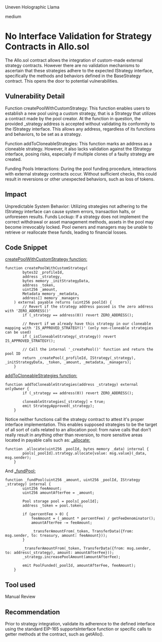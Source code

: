 Uneven Holographic Llama

medium

# No Interface Validation for Strategy Contracts in Allo.sol
The Allo.sol contract allows the integration of custom-made external strategy contracts. However there are no validation mechanisms to ascertain that these strategies adhere to the expected IStrategy interface, specifically the methods and behaviors defined in the BaseStrategy contract. This opens the door to potential vulnerabilities.

## Vulnerability Detail

Function createPoolWithCustomStrategy: This function enables users to establish a new pool using a custom strategy, that is a Strategy that utilizes a contract made by the pool creator. At the function in question, the provided _strategy address is accepted without validating its conformity to the IStrategy interface. This allows any address, regardless of its functions and behaviors, to be set as a strategy.

Function addToCloneableStrategies: This function marks an address as a cloneable strategy. However, it also lacks validation against the IStrategy interface, posing risks, especially if multiple clones of a faulty strategy are created.

Funding Pools Interactions: During the pool funding procedure, interactions with external strategy contracts occur. Without sufficient checks, this could result in reversions or other unexpected behaviors, such as loss of tokens.

## Impact

Unpredictable System Behavior: Utilizing strategies not adhering to the IStrategy interface can cause system errors, transaction halts, or unforeseen results.
Funds Lockup: If a strategy does not implement the correct withdrawal or asset management methods, assets in the pool may become irrevocably locked. Pool owners and managers may be unable to retrieve or reallocate these funds, leading to financial losses.

## Code Snippet
[createPoolWithCustomStrategy function:](https://github.com/sherlock-audit/2023-09-Gitcoin/blob/main/allo-v2/contracts/core/Allo.sol#L144-L161)
```solidity
function createPoolWithCustomStrategy(
        bytes32 _profileId,
        address _strategy,
        bytes memory _initStrategyData,
        address _token,
        uint256 _amount,
        Metadata memory _metadata,
        address[] memory _managers
    ) external payable returns (uint256 poolId) {
        // Revert if the strategy address passed is the zero address with 'ZERO_ADDRESS()'
        if (_strategy == address(0)) revert ZERO_ADDRESS();

        // Revert if we already have this strategy in our cloneable mapping with 'IS_APPROVED_STRATEGY()' (only non-cloneable strategies can be used)
        if (_isCloneableStrategy(_strategy)) revert IS_APPROVED_STRATEGY();

        // Call the internal '_createPool()' function and return the pool ID
        return _createPool(_profileId, IStrategy(_strategy), _initStrategyData, _token, _amount, _metadata, _managers);
    }
```
[addToCloneableStrategies function:](https://github.com/sherlock-audit/2023-09-Gitcoin/blob/main/allo-v2/contracts/core/Allo.sol#L241-L246) 
```solidity
function addToCloneableStrategies(address _strategy) external onlyOwner {
        if (_strategy == address(0)) revert ZERO_ADDRESS();

        cloneableStrategies[_strategy] = true;
        emit StrategyApproved(_strategy);
    }
```
Notice neither functions call the strategy contract to attest it's proper interface implementation.
This enables supposed strategies to be the target of all sort of calls related to an allocation pool: from naive calls that don't really result in anything other than reversion, to more sensitive areas located in payable calls such as:
[_allocate:](https://github.com/sherlock-audit/2023-09-Gitcoin/blob/main/allo-v2/contracts/core/Allo.sol#L492-L494)
```solidity
function _allocate(uint256 _poolId, bytes memory _data) internal {
        pools[_poolId].strategy.allocate{value: msg.value}(_data, msg.sender);
    }

```

And [_fundPool:](https://github.com/sherlock-audit/2023-09-Gitcoin/blob/main/allo-v2/contracts/core/Allo.sol#L502-L520)
```solidity
function _fundPool(uint256 _amount, uint256 _poolId, IStrategy _strategy) internal {
        uint256 feeAmount;
        uint256 amountAfterFee = _amount;

        Pool storage pool = pools[_poolId];
        address _token = pool.token;

        if (percentFee > 0) {
            feeAmount = (_amount * percentFee) / getFeeDenominator();
            amountAfterFee -= feeAmount;

            _transferAmountFrom(_token, TransferData({from: msg.sender, to: treasury, amount: feeAmount}));
        }

        _transferAmountFrom(_token, TransferData({from: msg.sender, to: address(_strategy), amount: amountAfterFee}));
        _strategy.increasePoolAmount(amountAfterFee);

        emit PoolFunded(_poolId, amountAfterFee, feeAmount);
    }
```


## Tool used

Manual Review

## Recommendation

Prior to strategy integration, validate its adherence to the defined interface using the standard  EIP-165 supportsInterface function or specific calls to getter methods at the contract, such as getAllo().